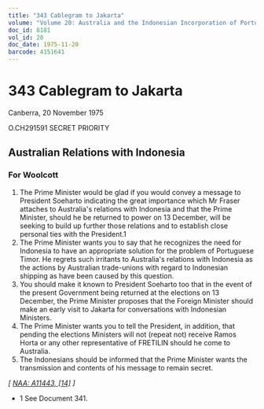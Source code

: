 ```yaml
---
title: "343 Cablegram to Jakarta"
volume: "Volume 20: Australia and the Indonesian Incorporation of Portuguese Timor, 1974-1976"
doc_id: 8181
vol_id: 20
doc_date: 1975-11-20
barcode: 4151641
---
```


# 343 Cablegram to Jakarta

Canberra, 20 November 1975

O.CH291591 SECRET PRIORITY

## Australian Relations with Indonesia

### For Woolcott

  1. The Prime Minister would be glad if you would convey a message to President Soeharto indicating the great importance which Mr Fraser attaches to Australia's relations with Indonesia and that the Prime Minister, should he be returned to power on 13 December, will be seeking to build up further those relations and to establish close personal ties with the President.1
  2. The Prime Minister wants you to say that he recognizes the need for Indonesia to have an appropriate solution for the problem of Portuguese Timor. He regrets such irritants to Australia's relations with Indonesia as the actions by Australian trade-unions with regard to Indonesian shipping as have been caused by this question.
  3. You should make it known to President Soeharto too that in the event of the present Government being returned at the elections on 13 December, the Prime Minister proposes that the Foreign Minister should make an early visit to Jakarta for conversations with Indonesian Ministers.
  4. The Prime Minister wants you to tell the President, in addition, that pending the elections Ministers will not (repeat not) receive Ramos Horta or any other representative of FRETILIN should he come to Australia.
  5. The Indonesians should be informed that the Prime Minister wants the transmission and contents of his message to remain secret.



_[ [NAA: A11443, [14]](http://www.naa.gov.au/cgi-bin/Search?O=I&Number=4151641) ]_

  * 1 See Document 341.


